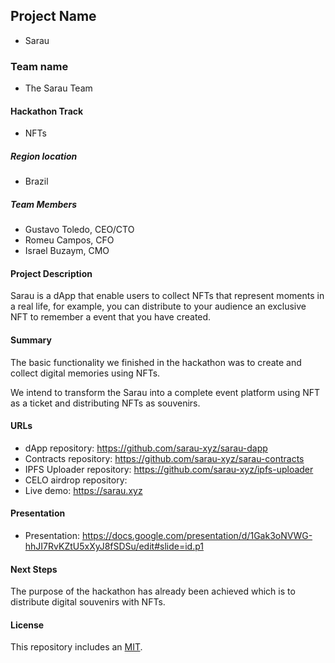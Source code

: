 ## Project Name
- Sarau
### Team name
- The Sarau Team
#### Hackathon Track
- NFTs

##### Region location
- Brazil

##### Team Members
- Gustavo Toledo, CEO/CTO
- Romeu Campos, CFO
- Israel Buzaym, CMO

#### Project Description
Sarau is a dApp that enable users to collect NFTs that represent moments in a real life, for example, you can distribute to your audience an exclusive NFT to remember a event that you have created.

#### Summary
The basic functionality we finished in the hackathon was to create and collect digital memories using NFTs.

We intend to transform the Sarau into a complete event platform using NFT as a ticket and distributing NFTs as souvenirs.

#### URLs
- dApp repository: https://github.com/sarau-xyz/sarau-dapp
- Contracts repository: https://github.com/sarau-xyz/sarau-contracts
- IPFS Uploader repository: https://github.com/sarau-xyz/ipfs-uploader
- CELO airdrop repository: 
- Live demo: https://sarau.xyz

#### Presentation
- Presentation: https://docs.google.com/presentation/d/1Gak3oNVWG-hhJI7RvKZtU5xXyJ8fSDSu/edit#slide=id.p1

#### Next Steps
The purpose of the hackathon has already been achieved which is to distribute digital souvenirs with NFTs.

#### License
This repository includes an [MIT](https://github.com/sarau-xyz/build-with-celo-hackathon/blob/sarau/Sarau/LICENSE).
